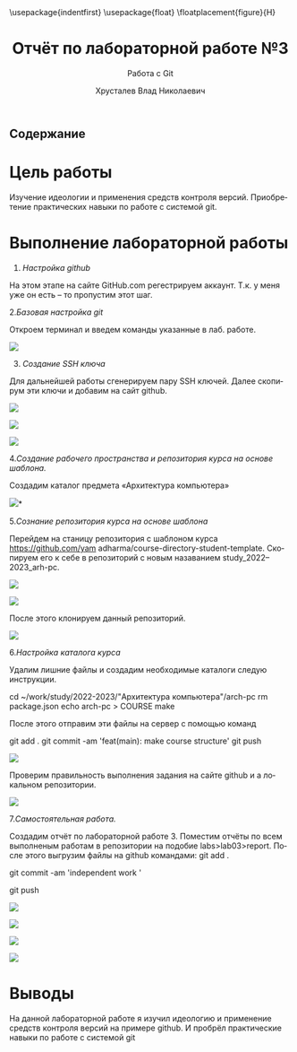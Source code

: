 ﻿---
## Front matter
title: "Отчёт по лабораторной работе №3"
subtitle: "Работа с Git"
author: "Хрусталев Влад Николаевич"

## Generic otions
lang: ru-RU
toc-title: "Содержание"

## Bibliography
bibliography: bib/cite.bib
csl: pandoc/csl/gost-r-7-0-5-2008-numeric.csl

## Pdf output format
toc: true # Table of contents
toc-depth: 2
lof: true # List of figures
fontsize: 12pt
linestretch: 1.5
papersize: a4
documentclass: scrreprt
## I18n polyglossia
polyglossia-lang:
  name: russian
  options:
	- spelling=modern
	- babelshorthands=true
polyglossia-otherlangs:
  name: english
## I18n babel
babel-lang: russian
babel-otherlangs: english
## Fonts
mainfont: PT Serif
romanfont: PT Serif
sansfont: PT Sans
monofont: PT Mono
mainfontoptions: Ligatures=TeX
romanfontoptions: Ligatures=TeX
sansfontoptions: Ligatures=TeX,Scale=MatchLowercase
monofontoptions: Scale=MatchLowercase,Scale=0.9
## Biblatex
biblatex: true
biblio-style: "gost-numeric"
biblatexoptions:
  - parentracker=true
  - backend=biber
  - hyperref=auto
  - language=auto
  - autolang=other*
  - citestyle=gost-numeric
## Pandoc-crossref LaTeX customization
figureTitle: "Рис."
tableTitle: "Таблица"
listingTitle: "Листинг"
lofTitle: "Список иллюстраций"
lolTitle: "Листинги"
## Misc options
indent: true
header-includes:
  - \usepackage{indentfirst}
  - \usepackage{float} # keep figures where there are in the text
  - \floatplacement{figure}{H} # keep figures where there are in the text
---

# Цель работы

Изучение идеологии и применения средств контроля версий. Приобретение практических навыки по работе с системой git.

# Выполнение лабораторной работы

1. *Настройка github*

На этом этапе на сайте GitHub.com регестрируем аккаунт. Т.к. у меня уже он есть – то пропустим этот шаг.

2.*Базовая настройка git*

Откроем терминал и введем команды указанные в лаб. работе.

![](image/Aspose.Words.7498249e-36da-4945-aa9f-40b82dd38385.001.png)

3. *Создание SSH ключа*

Для дальнейшей работы сгенерируем пару SSH ключей. Далее скопирум эти ключи и добавим на сайт github.

![](image/Aspose.Words.7498249e-36da-4945-aa9f-40b82dd38385.002.png)

![](image/Aspose.Words.7498249e-36da-4945-aa9f-40b82dd38385.003.png)

![](image/Aspose.Words.7498249e-36da-4945-aa9f-40b82dd38385.004.png)

4.*Создание рабочего пространства и репозитория курса на основе шаблона.*

Создадим каталог предмета «Архитектура компьютера»

![](image/Aspose.Words.7498249e-36da-4945-aa9f-40b82dd38385.005.png)*

5.*Сознание репозитория курса на основе шаблона*

Перейдем на станицу репозитория с шаблоном курса https://github.com/yam adharma/course-directory-student-template. Скопируем его к себе в репозиторий с новым назаванием study\_2022–2023\_arh-pc.

![](image/Aspose.Words.7498249e-36da-4945-aa9f-40b82dd38385.006.png)

![](image/Aspose.Words.7498249e-36da-4945-aa9f-40b82dd38385.007.png)

После этого клонируем данный репозиторий.

![](image/Aspose.Words.7498249e-36da-4945-aa9f-40b82dd38385.008.png) 

6.*Настройка каталога курса*

Удалим лишние файлы и создадим необходимые каталоги следую инструкции.

cd ~/work/study/2022-2023/"Архитектура компьютера"/arch-pc
rm package.json
echo arch-pc > COURSE 
make

После этого отправим эти файлы на сервер с помощью команд

git add . 
git commit -am 'feat(main): make course structure' 
git push 

![](image/Aspose.Words.7498249e-36da-4945-aa9f-40b82dd38385.009.png)

Проверим правильность выполнения задания на сайте github и а локальном репозитории.

![](image/Aspose.Words.7498249e-36da-4945-aa9f-40b82dd38385.010.png)

7.*Самостоятельная работа.*

Создадим отчёт по лабораторной работе 3. Поместим отчёты по всем выполненым работам в репозитории на подобие labs>lab03>report. 
После этого выгрузим файлы на github командами:
git add . 

git commit -am 'independent work ' 

git push

![](image/Aspose.Words.7498249e-36da-4945-aa9f-40b82dd38385.011.png)

![](image/Aspose.Words.7498249e-36da-4945-aa9f-40b82dd38385.012.png)

![](image/Aspose.Words.7498249e-36da-4945-aa9f-40b82dd38385.013.png)

![](image/Aspose.Words.7498249e-36da-4945-aa9f-40b82dd38385.014.png)

# Выводы

На данной лабораторной работе я изучил идеологию и применение средств контроля версий на примере github. И пробрёл практические навыки по работе с системой git
